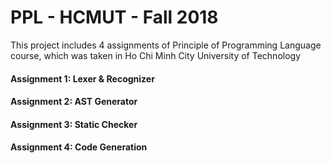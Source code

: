 # PPL - HCMUT - Fall 2018

This project includes 4 assignments of Principle of Programming Language course, which was taken in Ho Chi Minh City University of Technology

#### Assignment 1: Lexer & Recognizer

#### Assignment 2: AST Generator

#### Assignment 3: Static Checker

#### Assignment 4: Code Generation
